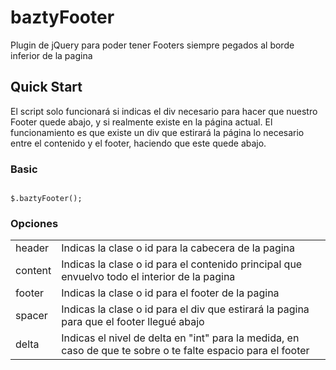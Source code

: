 # baztyFooter

Plugin de jQuery para poder tener Footers siempre pegados al borde inferior de la pagina

## Quick Start

El script solo funcionará si indicas el div necesario para hacer que nuestro Footer quede abajo, y si realmente existe en la página actual. El funcionamiento es que existe un div que estirará la página lo necesario entre el contenido y el footer, haciendo que este quede abajo.

### Basic
<pre lang="javascript"><code>
$.baztyFooter();
</code></pre>


### Opciones

<table>
    <tr>
        <td>
            header
        </td>
        <td>
            Indicas la clase o id para la cabecera de la pagina
        </td>
    </tr>
    <tr>
        <td>
            content
        </td>
        <td>
            Indicas la clase o id para el contenido principal que envuelvo todo el interior de la pagina
        </td>
    </tr>
    <tr>
        <td>
            footer
        </td>
        <td>
            Indicas la clase o id para el footer de la pagina
        </td>
    </tr>
    <tr>
        <td>
            spacer
        </td>
        <td>
            Indicas la clase o id para el div que estirará la pagina para que el footer llegué abajo
        </td>
    </tr>
    <tr>
        <td>
            delta
        </td>
        <td>
            Indicas el nivel de delta en "int" para la medida, en caso de que te sobre o te falte espacio para el footer
        </td>
    </tr>
</table>
